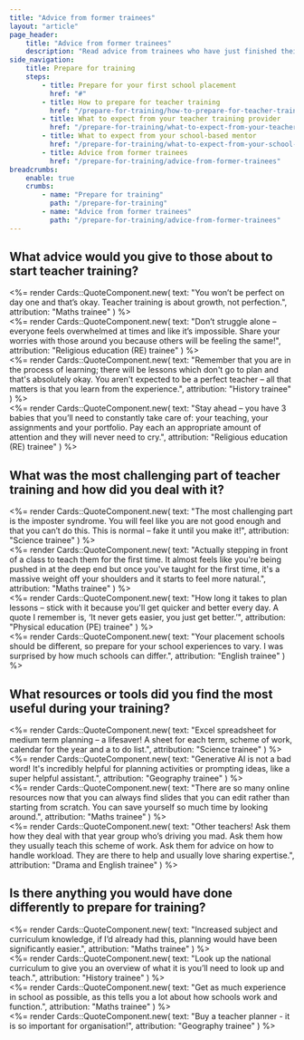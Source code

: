 ```yaml
---
title: "Advice from former trainees"
layout: "article"
page_header:
    title: "Advice from former trainees"
    description: "Read advice from trainees who have just finished their teacher training."
side_navigation:
    title: Prepare for training
    steps:
        - title: Prepare for your first school placement
          href: "#"
        - title: How to prepare for teacher training
          href: "/prepare-for-training/how-to-prepare-for-teacher-training"
        - title: What to expect from your teacher training provider
          href: "/prepare-for-training/what-to-expect-from-your-teacher-training-provider"
        - title: What to expect from your school-based mentor
          href: "/prepare-for-training/what-to-expect-from-your-school-based-mentor"
        - title: Advice from former trainees
          href: "/prepare-for-training/advice-from-former-trainees"
breadcrumbs: 
    enable: true
    crumbs: 
        - name: "Prepare for training"
          path: "/prepare-for-training"
        - name: "Advice from former trainees"
          path: "/prepare-for-training/advice-from-former-trainees"
---
```


## What advice would you give to those about to start teacher training?

<div class="govuk-grid-row govuk-!-margin-bottom-6">
  <div class="govuk-grid-column-one-half">
    <%= render Cards::QuoteComponent.new(
        text: "You won’t be perfect on day one and that’s okay. Teacher training is about growth, not perfection.",
        attribution: "Maths trainee"
    ) %>
  </div>
  <div class="govuk-grid-column-one-half">
    <%= render Cards::QuoteComponent.new(
        text: "Don’t struggle alone – everyone feels overwhelmed at times and like it’s impossible. Share your worries with those around you because others will be feeling the same!",
        attribution: "Religious education (RE) trainee"
    ) %>
  </div>
</div>

<div class="govuk-grid-row govuk-!-margin-bottom-6">
  <div class="govuk-grid-column-one-half">
    <%= render Cards::QuoteComponent.new(
        text: "Remember that you are in the process of learning; there will be lessons which don't go to plan and that's absolutely okay. You aren't expected to be a perfect teacher – all that matters is that you learn from the experience.",
        attribution: "History trainee"
    ) %>
  </div>
  <div class="govuk-grid-column-one-half">
    <%= render Cards::QuoteComponent.new(
        text: "Stay ahead – you have 3 babies that you’ll need to constantly take care of: your teaching, your assignments and your portfolio. Pay each an appropriate amount of attention and they will never need to cry.",
        attribution: "Religious education (RE) trainee"
    ) %>
  </div>
</div>

## What was the most challenging part of teacher training and how did you deal with it?

<div class="govuk-grid-row govuk-!-margin-bottom-6">
  <div class="govuk-grid-column-one-half">
    <%= render Cards::QuoteComponent.new(
        text: "The most challenging part is the imposter syndrome. You will feel like you are not good enough and that you can’t do this. This is normal – fake it until you make it!",
        attribution: "Science trainee"
    ) %>
  </div>
  <div class="govuk-grid-column-one-half">
    <%= render Cards::QuoteComponent.new(
        text: "Actually stepping in front of a class to teach them for the first time. It almost feels like you're being pushed in at the deep end but once you've taught for the first time, it's a massive weight off your shoulders and it starts to feel more natural.",
        attribution: "Maths trainee"
    ) %>
  </div>
</div>

<div class="govuk-grid-row govuk-!-margin-bottom-6">
  <div class="govuk-grid-column-one-half">
    <%= render Cards::QuoteComponent.new(
        text: "How long it takes to plan lessons – stick with it because you'll get quicker and better every day. A quote I remember is, ‘It never gets easier, you just get better.’",
        attribution: "Physical education (PE) trainee"
    ) %>
  </div>
  <div class="govuk-grid-column-one-half">
    <%= render Cards::QuoteComponent.new(
        text: "Your placement schools should be different, so prepare for your school experiences to vary. I was surprised by how much schools can differ.",
        attribution: "English trainee"
    ) %>
  </div>
</div>

## What resources or tools did you find the most useful during your training?

<div class="govuk-grid-row govuk-!-margin-bottom-6">
  <div class="govuk-grid-column-one-half">
    <%= render Cards::QuoteComponent.new(
        text: "Excel spreadsheet for medium term planning – a lifesaver! A sheet for each term, scheme of work, calendar for the year and a to do list.",
        attribution: "Science trainee"
    ) %>
  </div>
  <div class="govuk-grid-column-one-half">
    <%= render Cards::QuoteComponent.new(
        text: "Generative AI is not a bad word! It's incredibly helpful for planning activities or prompting ideas, like a super helpful assistant.",
        attribution: "Geography trainee"
    ) %>
  </div>
</div>

<div class="govuk-grid-row govuk-!-margin-bottom-6">
  <div class="govuk-grid-column-one-half">
    <%= render Cards::QuoteComponent.new(
        text: "There are so many online resources now that you can always find slides that you can edit rather than starting from scratch. You can save yourself so much time by looking around.",
        attribution: "Maths trainee"
    ) %>
  </div>
  <div class="govuk-grid-column-one-half">
    <%= render Cards::QuoteComponent.new(
        text: "Other teachers! Ask them how they deal with that year group who’s driving you mad. Ask them how they usually teach this scheme of work. Ask them for advice on how to handle workload. They are there to help and usually love sharing expertise.",
        attribution: "Drama and English trainee"
    ) %>
  </div>
</div>

## Is there anything you would have done differently to prepare for training?


<div class="govuk-grid-row govuk-!-margin-bottom-6">
  <div class="govuk-grid-column-one-half">
    <%= render Cards::QuoteComponent.new(
        text: "Increased subject and curriculum knowledge, if I’d already had this, planning would have been significantly easier.",
        attribution: "Maths trainee"
    ) %>
  </div>
  <div class="govuk-grid-column-one-half">
    <%= render Cards::QuoteComponent.new(
        text: "Look up the national curriculum to give you an overview of what it is you’ll need to look up and teach.",
        attribution: "History trainee"
    ) %>
  </div>
</div>

<div class="govuk-grid-row">
  <div class="govuk-grid-column-one-half">
    <%= render Cards::QuoteComponent.new(
        text: "Get as much experience in school as possible, as this tells you a lot about how schools work and function.",
        attribution: "Maths trainee"
    ) %>
  </div>
  <div class="govuk-grid-column-one-half">
    <%= render Cards::QuoteComponent.new(
        text: "Buy a teacher planner - it is so important for organisation!",
        attribution: "Geography trainee"
    ) %>
  </div>
</div>
